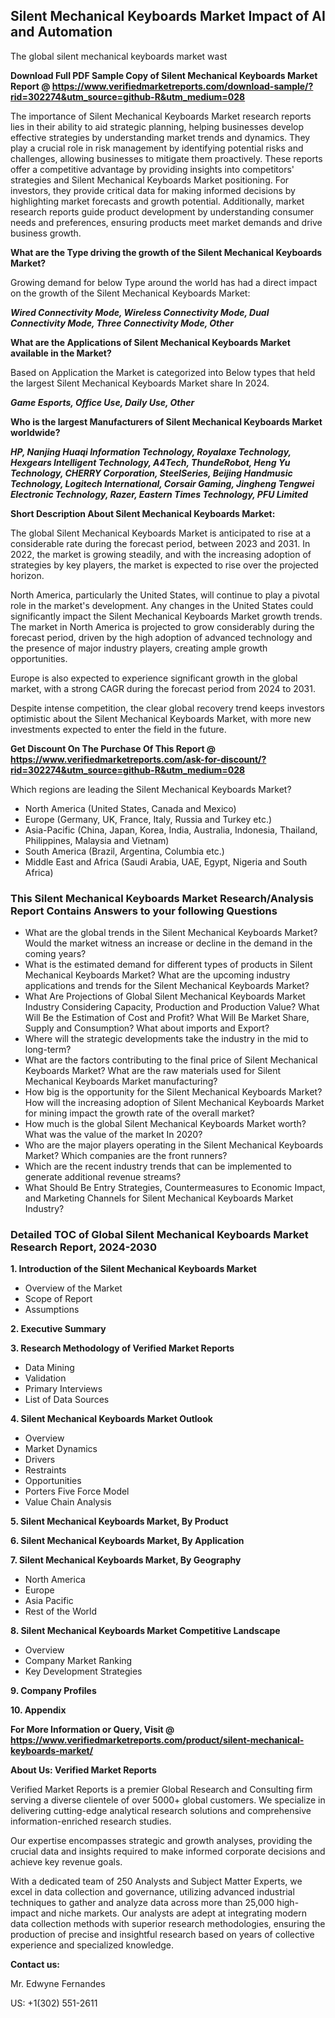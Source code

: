 <h2>Silent Mechanical Keyboards Market Impact of AI and Automation</h2><p>The global silent mechanical keyboards market wast</p><p id="" class=""><strong>Download Full PDF Sample Copy of Silent Mechanical Keyboards Market Report @ <a href="https://www.verifiedmarketreports.com/download-sample/?rid=302274&utm_source=github-R&utm_medium=028" target="_blank">https://www.verifiedmarketreports.com/download-sample/?rid=302274&utm_source=github-R&utm_medium=028</a></strong></p><p>The importance of&nbsp;Silent Mechanical Keyboards Market research reports lies in their ability to aid strategic planning, helping businesses develop effective strategies by understanding market trends and dynamics. They play a crucial role in risk management by identifying potential risks and challenges, allowing businesses to mitigate them proactively. These reports offer a competitive advantage by providing insights into competitors' strategies and Silent Mechanical Keyboards Market positioning. For investors, they provide critical data for making informed decisions by highlighting market forecasts and growth potential. Additionally, market research reports guide product development by understanding consumer needs and preferences, ensuring products meet market demands and drive business growth.</p><p><strong>What are the&nbsp;Type driving the growth of the Silent Mechanical Keyboards Market?</strong></p><p id="" class="">Growing demand for below Type around the world has had a direct impact on the growth of the Silent Mechanical Keyboards Market:</p><em><strong>Wired Connectivity Mode, Wireless Connectivity Mode, Dual Connectivity Mode, Three Connectivity Mode, Other</strong></em></p><strong>What are the&nbsp;Applications&nbsp;of Silent Mechanical Keyboards Market available in the Market?</strong></p><p id="" class="">Based on Application the Market is categorized into Below types that held the largest Silent Mechanical Keyboards Market share In 2024.</p><em><strong>Game Esports, Office Use, Daily Use, Other</strong></em></p><strong>Who is the largest Manufacturers of Silent Mechanical Keyboards Market worldwide?</strong></p><p><em><strong>HP, Nanjing Huaqi Information Technology, Royalaxe Technology, Hexgears Intelligent Technology, A4Tech, ThundeRobot, Heng Yu Technology, CHERRY Corporation, SteelSeries, Beijing Handmusic Technology, Logitech International, Corsair Gaming, Jingheng Tengwei Electronic Technology, Razer, Eastern Times Technology, PFU Limited</strong></em></p><p id="" class=""><strong>Short Description About Silent Mechanical Keyboards Market:</strong></p><p>The global Silent Mechanical Keyboards Market is anticipated to rise at a considerable rate during the forecast period, between 2023 and 2031. In 2022, the market is growing steadily, and with the increasing adoption of strategies by key players, the market is expected to rise over the projected horizon.</p><p>North America, particularly the United States, will continue to play a pivotal role in the market's development. Any changes in the United States could significantly impact the Silent Mechanical Keyboards Market growth trends. The market in North America is projected to grow considerably during the forecast period, driven by the high adoption of advanced technology and the presence of major industry players, creating ample growth opportunities.</p><p>Europe is also expected to experience significant growth in the global market, with a strong CAGR during the forecast period from 2024 to 2031.</p><p>Despite intense competition, the clear global recovery trend keeps investors optimistic about the Silent Mechanical Keyboards Market, with more new investments expected to enter the field in the future.</p><p id="" class=""><strong>Get Discount On The Purchase Of This Report @ <a href="https://www.verifiedmarketreports.com/ask-for-discount/?rid=302274&utm_source=github-R&utm_medium=028" target="_blank">https://www.verifiedmarketreports.com/ask-for-discount/?rid=302274&utm_source=github-R&utm_medium=028</a></strong></p>Which regions are leading the Silent Mechanical Keyboards Market?</p><ul><li>North America (United States, Canada and Mexico)</li><li>Europe (Germany, UK, France, Italy, Russia and Turkey etc.)</li><li>Asia-Pacific (China, Japan, Korea, India, Australia, Indonesia, Thailand, Philippines, Malaysia and Vietnam)</li><li>South America (Brazil, Argentina, Columbia etc.)</li><li>Middle East and Africa (Saudi Arabia, UAE, Egypt, Nigeria and South Africa)</li></ul><h3 id="" class="">This Silent Mechanical Keyboards Market Research/Analysis Report Contains Answers to your following Questions</h3><ul><li>What are the global trends in the Silent Mechanical Keyboards Market? Would the market witness an increase or decline in the demand in the coming years?</li><li>What is the estimated demand for different types of products in Silent Mechanical Keyboards Market? What are the upcoming industry applications and trends for the Silent Mechanical Keyboards Market?</li><li>What Are Projections of Global Silent Mechanical Keyboards Market Industry Considering Capacity, Production and Production Value? What Will Be the Estimation of Cost and Profit? What Will Be Market Share, Supply and Consumption? What about imports and Export?</li><li>Where will the strategic developments take the industry in the mid to long-term?</li><li>What are the factors contributing to the final price of Silent Mechanical Keyboards Market? What are the raw materials used for Silent Mechanical Keyboards Market manufacturing?</li><li>How big is the opportunity for the Silent Mechanical Keyboards Market? How will the increasing adoption of Silent Mechanical Keyboards Market for mining impact the growth rate of the overall market?</li><li>How much is the global Silent Mechanical Keyboards Market worth? What was the value of the market In 2020?</li><li>Who are the major players operating in the Silent Mechanical Keyboards Market? Which companies are the front runners?</li><li>Which are the recent industry trends that can be implemented to generate additional revenue streams?</li><li>What Should Be Entry Strategies, Countermeasures to Economic Impact, and Marketing Channels for Silent Mechanical Keyboards Market Industry?</li></ul><h3 id="" class="">Detailed TOC of Global Silent Mechanical Keyboards Market Research Report, 2024-2030</h3><p id="" class=""><strong>1. Introduction of the Silent Mechanical Keyboards Market</strong></p><ul><li>Overview of the Market</li><li>Scope of Report</li><li>Assumptions</li></ul><p id="" class=""><strong>2. Executive Summary</strong></p><p id="" class=""><strong>3. Research Methodology of Verified Market Reports</strong></p><ul><li>Data Mining</li><li>Validation</li><li>Primary Interviews</li><li>List of Data Sources</li></ul><p id="" class=""><strong>4. Silent Mechanical Keyboards Market Outlook</strong></p><ul><li>Overview</li><li>Market Dynamics</li><li>Drivers</li><li>Restraints</li><li>Opportunities</li><li>Porters Five Force Model</li><li>Value Chain Analysis</li></ul><p id="" class=""><strong>5. Silent Mechanical Keyboards Market, By Product</strong></p><p id="" class=""><strong>6. Silent Mechanical Keyboards Market, By Application</strong></p><p id="" class=""><strong>7. Silent Mechanical Keyboards Market, By Geography</strong></p><ul><li>North America</li><li>Europe</li><li>Asia Pacific</li><li>Rest of the World</li></ul><p id="" class=""><strong>8. Silent Mechanical Keyboards Market Competitive Landscape</strong></p><ul><li>Overview</li><li>Company Market Ranking</li><li>Key Development Strategies</li></ul><p id="" class=""><strong>9. Company Profiles</strong></p><p id="" class=""><strong>10. Appendix</strong></p><p id="" class=""><strong>For More Information or Query, Visit @ <a href="https://www.verifiedmarketreports.com/product/silent-mechanical-keyboards-market/" target="_blank">https://www.verifiedmarketreports.com/product/silent-mechanical-keyboards-market/</a></strong></p><p id="" class=""><strong>About Us: Verified Market Reports</strong></p><p id="" class="">Verified Market Reports is a premier Global Research and Consulting firm serving a diverse clientele of over 5000+ global customers. We specialize in delivering cutting-edge analytical research solutions and comprehensive information-enriched research studies.</p><p id="" class="">Our expertise encompasses strategic and growth analyses, providing the crucial data and insights required to make informed corporate decisions and achieve key revenue goals.</p><p id="" class="">With a dedicated team of 250 Analysts and Subject Matter Experts, we excel in data collection and governance, utilizing advanced industrial techniques to gather and analyze data across more than 25,000 high-impact and niche markets. Our analysts are adept at integrating modern data collection methods with superior research methodologies, ensuring the production of precise and insightful research based on years of collective experience and specialized knowledge.</p><p id="" class=""><strong>Contact us:</strong></p><p id="" class="">Mr. Edwyne Fernandes</p><p id="" class="">US: +1(302) 551-2611</p>